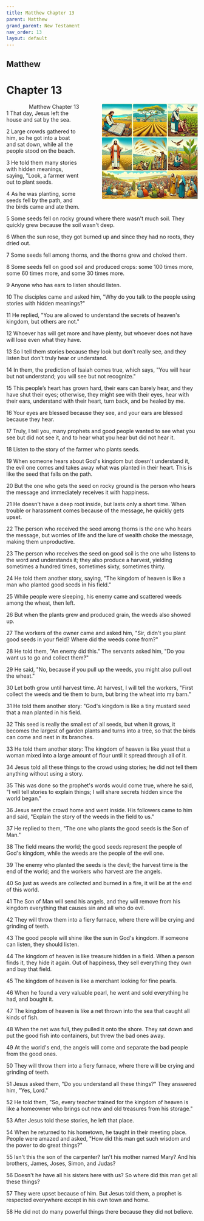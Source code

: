 ```yaml
---
title: Matthew Chapter 13
parent: Matthew
grand_parent: New Testament
nav_order: 13
layout: default
---
```


## Matthew

# Chapter 13

<div style="clear: both; text-align: right;">
    <img src="/assets/Image/Matthew/500/13.jpg" alt="Matthew Chapter 13" class="chapter-image" style="max-width: 50%; height: auto; float: right; margin: 0 0 10px 10px; padding-left: 10%;">
    <figcaption style="font-size: 14px;">Matthew Chapter 13</figcaption>
</div>
1 That day, Jesus left the house and sat by the sea.

2 Large crowds gathered to him, so he got into a boat and sat down, while all the people stood on the beach.

3 He told them many stories with hidden meanings, saying, "Look, a farmer went out to plant seeds.

4 As he was planting, some seeds fell by the path, and the birds came and ate them.

5 Some seeds fell on rocky ground where there wasn't much soil. They quickly grew because the soil wasn't deep.

6 When the sun rose, they got burned up and since they had no roots, they dried out.

7 Some seeds fell among thorns, and the thorns grew and choked them.

8 Some seeds fell on good soil and produced crops: some 100 times more, some 60 times more, and some 30 times more.

9 Anyone who has ears to listen should listen.

10 The disciples came and asked him, "Why do you talk to the people using stories with hidden meanings?"

11 He replied, "You are allowed to understand the secrets of heaven's kingdom, but others are not."

12 Whoever has will get more and have plenty, but whoever does not have will lose even what they have.

13 So I tell them stories because they look but don't really see, and they listen but don't truly hear or understand.

14 In them, the prediction of Isaiah comes true, which says, "You will hear but not understand; you will see but not recognize."

15 This people’s heart has grown hard, their ears can barely hear, and they have shut their eyes; otherwise, they might see with their eyes, hear with their ears, understand with their heart, turn back, and be healed by me.

16 Your eyes are blessed because they see, and your ears are blessed because they hear.

17 Truly, I tell you, many prophets and good people wanted to see what you see but did not see it, and to hear what you hear but did not hear it.

18 Listen to the story of the farmer who plants seeds.

19 When someone hears about God's kingdom but doesn't understand it, the evil one comes and takes away what was planted in their heart. This is like the seed that falls on the path.

20 But the one who gets the seed on rocky ground is the person who hears the message and immediately receives it with happiness.

21 He doesn't have a deep root inside, but lasts only a short time. When trouble or harassment comes because of the message, he quickly gets upset.

22 The person who received the seed among thorns is the one who hears the message, but worries of life and the lure of wealth choke the message, making them unproductive.

23 The person who receives the seed on good soil is the one who listens to the word and understands it; they also produce a harvest, yielding sometimes a hundred times, sometimes sixty, sometimes thirty.

24 He told them another story, saying, "The kingdom of heaven is like a man who planted good seeds in his field."

25 While people were sleeping, his enemy came and scattered weeds among the wheat, then left.

26 But when the plants grew and produced grain, the weeds also showed up.

27 The workers of the owner came and asked him, "Sir, didn't you plant good seeds in your field? Where did the weeds come from?"

28 He told them, "An enemy did this." The servants asked him, "Do you want us to go and collect them?"

29 He said, "No, because if you pull up the weeds, you might also pull out the wheat."

30 Let both grow until harvest time. At harvest, I will tell the workers, "First collect the weeds and tie them to burn, but bring the wheat into my barn."

31 He told them another story: "God's kingdom is like a tiny mustard seed that a man planted in his field.

32 This seed is really the smallest of all seeds, but when it grows, it becomes the largest of garden plants and turns into a tree, so that the birds can come and nest in its branches.

33 He told them another story: The kingdom of heaven is like yeast that a woman mixed into a large amount of flour until it spread through all of it.

34 Jesus told all these things to the crowd using stories; he did not tell them anything without using a story.

35 This was done so the prophet's words would come true, where he said, "I will tell stories to explain things; I will share secrets hidden since the world began."

36 Jesus sent the crowd home and went inside. His followers came to him and said, "Explain the story of the weeds in the field to us."

37 He replied to them, "The one who plants the good seeds is the Son of Man."

38 The field means the world; the good seeds represent the people of God's kingdom, while the weeds are the people of the evil one.

39 The enemy who planted the seeds is the devil; the harvest time is the end of the world; and the workers who harvest are the angels.

40 So just as weeds are collected and burned in a fire, it will be at the end of this world.

41 The Son of Man will send his angels, and they will remove from his kingdom everything that causes sin and all who do evil.

42 They will throw them into a fiery furnace, where there will be crying and grinding of teeth.

43 The good people will shine like the sun in God's kingdom. If someone can listen, they should listen.

44 The kingdom of heaven is like treasure hidden in a field. When a person finds it, they hide it again. Out of happiness, they sell everything they own and buy that field.

45 The kingdom of heaven is like a merchant looking for fine pearls.

46 When he found a very valuable pearl, he went and sold everything he had, and bought it.

47 The kingdom of heaven is like a net thrown into the sea that caught all kinds of fish.

48 When the net was full, they pulled it onto the shore. They sat down and put the good fish into containers, but threw the bad ones away.

49 At the world's end, the angels will come and separate the bad people from the good ones.

50 They will throw them into a fiery furnace, where there will be crying and grinding of teeth.

51 Jesus asked them, "Do you understand all these things?" They answered him, "Yes, Lord."

52 He told them, "So, every teacher trained for the kingdom of heaven is like a homeowner who brings out new and old treasures from his storage."

53 After Jesus told these stories, he left that place.

54 When he returned to his hometown, he taught in their meeting place. People were amazed and asked, "How did this man get such wisdom and the power to do great things?"

55 Isn't this the son of the carpenter? Isn't his mother named Mary? And his brothers, James, Joses, Simon, and Judas?

56 Doesn't he have all his sisters here with us? So where did this man get all these things?

57 They were upset because of him. But Jesus told them, a prophet is respected everywhere except in his own town and home.

58 He did not do many powerful things there because they did not believe.


